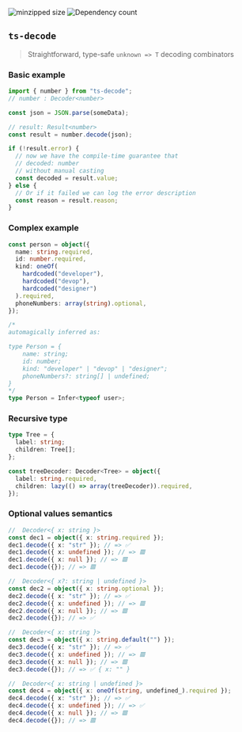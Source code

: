 ![minzipped size](https://badgen.net/bundlephobia/minzip/ts-decode) ![Dependency count](https://badgen.net/bundlephobia/dependency-count/ts-decode)

## `ts-decode`

> Straightforward, type-safe `unknown => T` decoding combinators

### Basic example

```ts
import { number } from "ts-decode";
// number : Decoder<number>

const json = JSON.parse(someData);

// result: Result<number>
const result = number.decode(json);

if (!result.error) {
  // now we have the compile-time guarantee that
  // decoded: number
  // without manual casting
  const decoded = result.value;
} else {
  // Or if it failed we can log the error description
  const reason = result.reason;
}
```

### Complex example

<!-- prettier-ignore -->
```ts
const person = object({
  name: string.required,
  id: number.required,
  kind: oneOf(
    hardcoded("developer"),
    hardcoded("devop"),
    hardcoded("designer")
  ).required,
  phoneNumbers: array(string).optional,
});

/*
automagically inferred as:

type Person = {
    name: string;
    id: number;
    kind: "developer" | "devop" | "designer";
    phoneNumbers?: string[] | undefined;
}
*/
type Person = Infer<typeof user>;
```

### Recursive type

```ts
type Tree = {
  label: string;
  children: Tree[];
};

const treeDecoder: Decoder<Tree> = object({
  label: string.required,
  children: lazy(() => array(treeDecoder)).required,
});
```

### Optional values semantics

```ts
//  Decoder<{ x: string }>
const dec1 = object({ x: string.required });
dec1.decode({ x: "str" }); // => ✅
dec1.decode({ x: undefined }); // => 🟥
dec1.decode({ x: null }); // => 🟥
dec1.decode({}); // => 🟥

//  Decoder<{ x?: string | undefined }>
const dec2 = object({ x: string.optional });
dec2.decode({ x: "str" }); // => ✅
dec2.decode({ x: undefined }); // => 🟥
dec2.decode({ x: null }); // => 🟥
dec2.decode({}); // => ✅

//  Decoder<{ x: string }>
const dec3 = object({ x: string.default("") });
dec3.decode({ x: "str" }); // => ✅
dec3.decode({ x: undefined }); // => 🟥
dec3.decode({ x: null }); // => 🟥
dec3.decode({}); // => ✅ { x: "" }

//  Decoder<{ x: string | undefined }>
const dec4 = object({ x: oneOf(string, undefined_).required });
dec4.decode({ x: "str" }); // => ✅
dec4.decode({ x: undefined }); // => ✅
dec4.decode({ x: null }); // => 🟥
dec4.decode({}); // => 🟥
```
